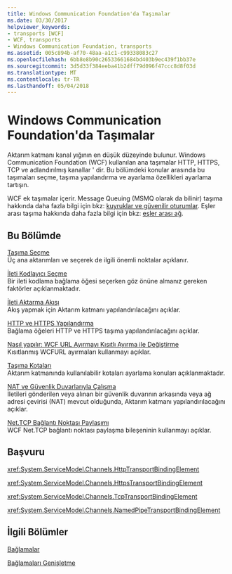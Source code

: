 ```yaml
---
title: Windows Communication Foundation'da Taşımalar
ms.date: 03/30/2017
helpviewer_keywords:
- transports [WCF]
- WCF, transports
- Windows Communication Foundation, transports
ms.assetid: 005c894b-af70-48aa-a1c1-c99338083c27
ms.openlocfilehash: 6bb8e8b90c26533661684bd403b9ec439f1bb37e
ms.sourcegitcommit: 3d5d33f384eeba41b2dff79d096f47ccc8d8f03d
ms.translationtype: MT
ms.contentlocale: tr-TR
ms.lasthandoff: 05/04/2018
---
```

# <a name="transports-in-windows-communication-foundation"></a>Windows Communication Foundation'da Taşımalar
Aktarım katmanı kanal yığının en düşük düzeyinde bulunur. Windows Communication Foundation (WCF) kullanılan ana taşımalar HTTP, HTTPS, TCP ve adlandırılmış kanallar ' dir. Bu bölümdeki konular arasında bu taşımaları seçme, taşıma yapılandırma ve ayarlama özellikleri ayarlama tartışın.  
  
 WCF ek taşımalar içerir. Message Queuing (MSMQ olarak da bilinir) taşıma hakkında daha fazla bilgi için bkz: [kuyruklar ve güvenilir oturumlar](../../../../docs/framework/wcf/feature-details/queues-and-reliable-sessions.md). Eşler arası taşıma hakkında daha fazla bilgi için bkz: [eşler arası ağ](../../../../docs/framework/wcf/feature-details/peer-to-peer-networking.md).  
  
## <a name="in-this-section"></a>Bu Bölümde  
 [Taşıma Seçme](../../../../docs/framework/wcf/feature-details/choosing-a-transport.md)  
 Üç ana aktarımları ve seçerek de ilgili önemli noktalar açıklanır.  
  
 [İleti Kodlayıcı Seçme](../../../../docs/framework/wcf/feature-details/choosing-a-message-encoder.md)  
 Bir ileti kodlama bağlama öğesi seçerken göz önüne almanız gereken faktörler açıklanmaktadır.  
  
 [İleti Aktarma Akışı](../../../../docs/framework/wcf/feature-details/streaming-message-transfer.md)  
 Akış yapmak için Aktarım katmanı yapılandırılacağını açıklar.  
  
 [HTTP ve HTTPS Yapılandırma](../../../../docs/framework/wcf/feature-details/configuring-http-and-https.md)  
 Bağlama öğeleri HTTP ve HTTPS taşıma yapılandırılacağını açıklar.  
  
 [Nasıl yapılır: WCF URL Ayırmayı Kısıtlı Ayırma ile Değiştirme](../../../../docs/framework/wcf/feature-details/how-to-replace-the-wcf-url-reservation-with-a-restricted-reservation.md)  
 Kısıtlanmış WCFURL ayırmaları kullanmayı açıklar.  
  
 [Taşıma Kotaları](../../../../docs/framework/wcf/feature-details/transport-quotas.md)  
 Aktarım katmanında kullanılabilir kotaları ayarlama konuları açıklanmaktadır.  
  
 [NAT ve Güvenlik Duvarlarıyla Çalışma](../../../../docs/framework/wcf/feature-details/working-with-nats-and-firewalls.md)  
 İletileri gönderilen veya alınan bir güvenlik duvarının arkasında veya ağ adresi çevirisi (NAT) mevcut olduğunda, Aktarım katmanı yapılandırılacağını açıklar.  
  
 [Net.TCP Bağlantı Noktası Paylaşımı](../../../../docs/framework/wcf/feature-details/net-tcp-port-sharing.md)  
 WCF Net.TCP bağlantı noktası paylaşma bileşeninin kullanmayı açıklar.  
  
## <a name="reference"></a>Başvuru  
 <xref:System.ServiceModel.Channels.HttpTransportBindingElement>  
  
 <xref:System.ServiceModel.Channels.HttpsTransportBindingElement>  
  
 <xref:System.ServiceModel.Channels.TcpTransportBindingElement>  
  
 <xref:System.ServiceModel.Channels.NamedPipeTransportBindingElement>  
  
## <a name="related-sections"></a>İlgili Bölümler  
 [Bağlamalar](../../../../docs/framework/wcf/feature-details/bindings.md)  
  
 [Bağlamaları Genişletme](../../../../docs/framework/wcf/extending/extending-bindings.md)
